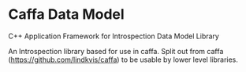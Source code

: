 # Caffa Data Model
C++ Application Framework for Introspection Data Model Library

An Introspection library based for use in caffa. Split out from caffa (https://github.com/lindkvis/caffa) to be usable by lower level libraries.

